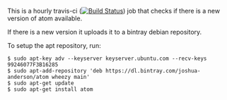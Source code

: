 This is a hourly travis-ci ([![Build Status](https://travis-ci.org/Joshua-Anderson/atom-uploader.svg?branch=master)](https://travis-ci.org/Joshua-Anderson/atom-uploader)) job that checks if there is a new version of atom available.

If there is a new version it uploads it to a bintray debian repository.

To setup the apt repository, run:

``` shell
$ sudo apt-key adv --keyserver keyserver.ubuntu.com --recv-keys 99246077F3B16285
$ sudo apt-add-repository 'deb https://dl.bintray.com/joshua-anderson/atom wheezy main'
$ sudo apt-get update
$ sudo apt-get install atom
```
